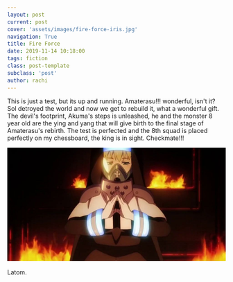 ```yaml
---
layout: post
current: post
cover: 'assets/images/fire-force-iris.jpg'
navigation: True
title: Fire Force
date: 2019-11-14 10:18:00
tags: fiction
class: post-template
subclass: 'post'
author: rachi
---
```

This is just a test, but its up and running. Amaterasu!!! wonderful, isn't it? Sol detroyed the world and now we get to rebuild it, what a wonderful gift. The devil's footprint, Akuma's steps is unleashed, he and the monster 8 year old are the ying and yang that will give birth to the final stage of Amaterasu's rebirth. The test is perfected and the 8th squad is placed perfectly on my chessboard, the king is in sight. Checkmate!!! 

![Latom](/assets/images/fire-force-iris.jpg)

Latom.


